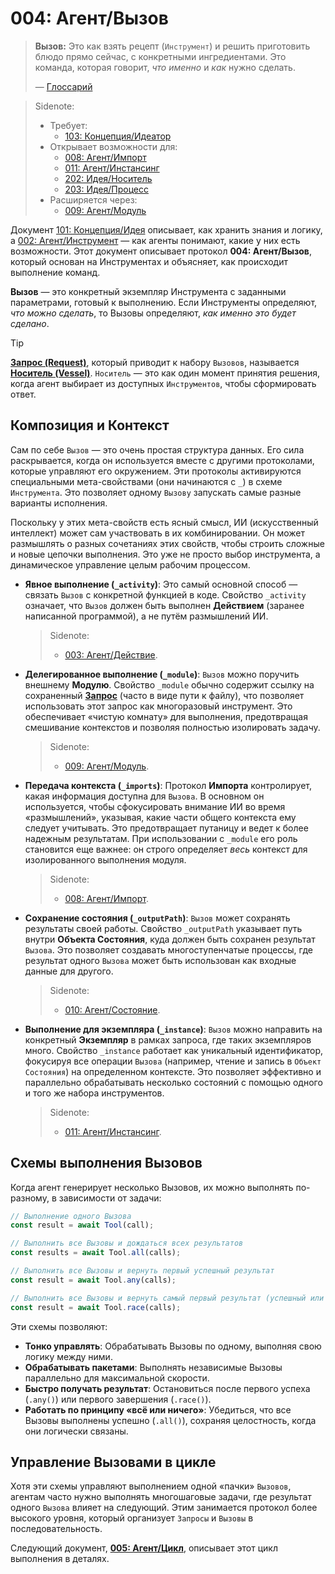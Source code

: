 # 004: Агент/Вызов

> **Вызов:** Это как взять рецепт (`Инструмент`) и решить приготовить блюдо прямо сейчас, с конкретными ингредиентами. Это команда, которая говорит, *что именно* и *как* нужно сделать.
> 
> — [Глоссарий](./000_glossary.md)

> Sidenote:
> - Требует:
>   - [103: Концепция/Идеатор](./103_concept_ideator.md)
> - Открывает возможности для:
>   - [008: Агент/Импорт](./008_agent_imports.md)
>   - [011: Агент/Инстансинг](./011_agent_instancing.md)
>   - [202: Идея/Носитель](./202_idea_vessel.md)
>   - [203: Идея/Процесс](./203_idea_process.md)
> - Расширяется через:
>   - [009: Агент/Модуль](./009_agent_module.md)

Документ [101: Концепция/Идея](./101_concept_idea.md) описывает, как хранить знания и логику, а [002: Агент/Инструмент](./002_agent_tool.md) — как агенты понимают, какие у них есть возможности. Этот документ описывает протокол **004: Агент/Вызов**, который основан на Инструментах и объясняет, как происходит выполнение команд.

**Вызов** — это конкретный экземпляр Инструмента с заданными параметрами, готовый к выполнению. Если Инструменты определяют, *что можно сделать*, то Вызовы определяют, *как именно это будет сделано*.

> [!TIP]
> **[Запрос (Request)](./001_agent_request.md)**, который приводит к набору `Вызовов`, называется **[Носитель (Vessel)](./202_idea_vessel.md)**. `Носитель` — это как один момент принятия решения, когда агент выбирает из доступных `Инструментов`, чтобы сформировать ответ.

## Композиция и Контекст

Сам по себе `Вызов` — это очень простая структура данных. Его сила раскрывается, когда он используется вместе с другими протоколами, которые управляют его окружением. Эти протоколы активируются специальными мета-свойствами (они начинаются с `_`) в схеме `Инструмента`. Это позволяет одному `Вызову` запускать самые разные варианты исполнения.

Поскольку у этих мета-свойств есть ясный смысл, ИИ (искусственный интеллект) может сам участвовать в их комбинировании. Он может размышлять о разных сочетаниях этих свойств, чтобы строить сложные и новые цепочки выполнения. Это уже не просто выбор инструмента, а динамическое управление целым рабочим процессом.

- **Явное выполнение (`_activity`)**: Это самый основной способ — связать `Вызов` с конкретной функцией в коде. Свойство `_activity` означает, что `Вызов` должен быть выполнен **Действием** (заранее написанной программой), а не путём размышлений ИИ.

  > Sidenote:
  > - [003: Агент/Действие](./003_agent_activity.md).

- **Делегированное выполнение (`_module`)**: `Вызов` можно поручить внешнему **Модулю**. Свойство `_module` обычно содержит ссылку на сохраненный **[Запрос](./001_agent_request.md)** (часто в виде пути к файлу), что позволяет использовать этот запрос как многоразовый инструмент. Это обеспечивает «чистую комнату» для выполнения, предотвращая смешивание контекстов и позволяя полностью изолировать задачу.

  > Sidenote:
  > - [009: Агент/Модуль](./009_agent_module.md).

- **Передача контекста (`_imports`)**: Протокол **Импорта** контролирует, какая информация доступна для `Вызова`. В основном он используется, чтобы сфокусировать внимание ИИ во время «размышлений», указывая, какие части общего контекста ему следует учитывать. Это предотвращает путаницу и ведет к более надежным результатам. При использовании с `_module` его роль становится еще важнее: он строго определяет *весь* контекст для изолированного выполнения модуля.

  > Sidenote:
  > - [008: Агент/Импорт](./008_agent_imports.md).

- **Сохранение состояния (`_outputPath`)**: `Вызов` может сохранять результаты своей работы. Свойство `_outputPath` указывает путь внутри **Объекта Состояния**, куда должен быть сохранен результат `Вызова`. Это позволяет создавать многоступенчатые процессы, где результат одного `Вызова` может быть использован как входные данные для другого.

  > Sidenote:
  > - [010: Агент/Состояние](./010_agent_state.md).

- **Выполнение для экземпляра (`_instance`)**: `Вызов` можно направить на конкретный **Экземпляр** в рамках запроса, где таких экземпляров много. Свойство `_instance` работает как уникальный идентификатор, фокусируя все операции `Вызова` (например, чтение и запись в `Объект Состояния`) на определенном контексте. Это позволяет эффективно и параллельно обрабатывать несколько состояний с помощью одного и того же набора инструментов.
  > Sidenote:
  > - [011: Агент/Инстансинг](./011_agent_instancing.md).

## Схемы выполнения Вызовов

Когда агент генерирует несколько Вызовов, их можно выполнять по-разному, в зависимости от задачи:

```typescript
// Выполнение одного Вызова
const result = await Tool(call);

// Выполнить все Вызовы и дождаться всех результатов
const results = await Tool.all(calls);

// Выполнить все Вызовы и вернуть первый успешный результат
const result = await Tool.any(calls);

// Выполнить все Вызовы и вернуть самый первый результат (успешный или нет)
const result = await Tool.race(calls);
```

Эти схемы позволяют:

- **Тонко управлять**: Обрабатывать Вызовы по одному, выполняя свою логику между ними.
- **Обрабатывать пакетами**: Выполнять независимые Вызовы параллельно для максимальной скорости.
- **Быстро получать результат**: Остановиться после первого успеха (`.any()`) или первого завершения (`.race()`).
- **Работать по принципу «всё или ничего»**: Убедиться, что все Вызовы выполнены успешно (`.all()`), сохраняя целостность, когда они логически связаны.

## Управление Вызовами в цикле

Хотя эти схемы управляют выполнением одной «пачки» `Вызовов`, агентам часто нужно выполнять многошаговые задачи, где результат одного `Вызова` влияет на следующий. Этим занимается протокол более высокого уровня, который организует `Запросы` и `Вызовы` в последовательность.

Следующий документ, **[005: Агент/Цикл](./005_agent_loop.md)**, описывает этот цикл выполнения в деталях.
